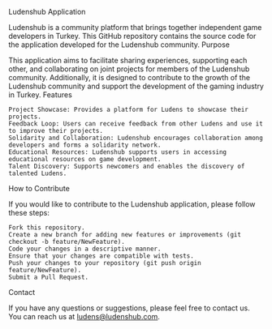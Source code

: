 Ludenshub Application

Ludenshub is a community platform that brings together independent game developers in Turkey. This GitHub repository contains the source code for the application developed for the Ludenshub community.
Purpose

This application aims to facilitate sharing experiences, supporting each other, and collaborating on joint projects for members of the Ludenshub community. Additionally, it is designed to contribute to the growth of the Ludenshub community and support the development of the gaming industry in Turkey.
Features

    Project Showcase: Provides a platform for Ludens to showcase their projects.
    Feedback Loop: Users can receive feedback from other Ludens and use it to improve their projects.
    Solidarity and Collaboration: Ludenshub encourages collaboration among developers and forms a solidarity network.
    Educational Resources: Ludenshub supports users in accessing educational resources on game development.
    Talent Discovery: Supports newcomers and enables the discovery of talented Ludens.

How to Contribute

If you would like to contribute to the Ludenshub application, please follow these steps:

    Fork this repository.
    Create a new branch for adding new features or improvements (git checkout -b feature/NewFeature).
    Code your changes in a descriptive manner.
    Ensure that your changes are compatible with tests.
    Push your changes to your repository (git push origin feature/NewFeature).
    Submit a Pull Request.

Contact

If you have any questions or suggestions, please feel free to contact us. You can reach us at ludens@ludenshub.com.